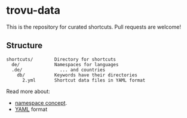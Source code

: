 # trovu-data

This is the repository for curated shortcuts. Pull requests are welcome!

## Structure

    shortcuts/        Directory for shortcuts 
      de/             Namespaces for languages
      .de/              ... and countries
        db/           Keywords have their directories
          2.yml       Shortcut data files in YAML format

Read more about:

- [namespace concept](https://github.com/trovu/trovu.github.io/wiki/Namespaces).
- [YAML](https://en.wikipedia.org/wiki/YAML) format
